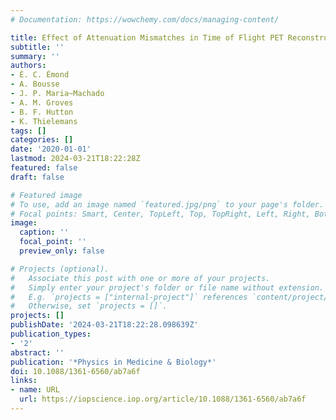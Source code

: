 ```yaml
---
# Documentation: https://wowchemy.com/docs/managing-content/

title: Effect of Attenuation Mismatches in Time of Flight PET Reconstruction
subtitle: ''
summary: ''
authors:
- É. C. Émond
- A. Bousse
- J. P. Maria~Machado
- A. M. Groves
- B. F. Hutton
- K. Thielemans
tags: []
categories: []
date: '2020-01-01'
lastmod: 2024-03-21T18:22:28Z
featured: false
draft: false

# Featured image
# To use, add an image named `featured.jpg/png` to your page's folder.
# Focal points: Smart, Center, TopLeft, Top, TopRight, Left, Right, BottomLeft, Bottom, BottomRight.
image:
  caption: ''
  focal_point: ''
  preview_only: false

# Projects (optional).
#   Associate this post with one or more of your projects.
#   Simply enter your project's folder or file name without extension.
#   E.g. `projects = ["internal-project"]` references `content/project/deep-learning/index.md`.
#   Otherwise, set `projects = []`.
projects: []
publishDate: '2024-03-21T18:22:28.098639Z'
publication_types:
- '2'
abstract: ''
publication: '*Physics in Medicine & Biology*'
doi: 10.1088/1361-6560/ab7a6f
links:
- name: URL
  url: https://iopscience.iop.org/article/10.1088/1361-6560/ab7a6f
---
```

